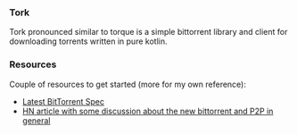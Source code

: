 ### Tork

Tork pronounced similar to torque is a simple bittorrent library and client for downloading torrents written in pure kotlin.


### Resources

Couple of resources to get started (more for my own reference):

- [Latest BitTorrent Spec](http://bittorrent.org/beps/bep_0052.html)
- [HN article with some discussion about the new bittorrent and P2P in general](https://news.ycombinator.com/item?id=14951728)
